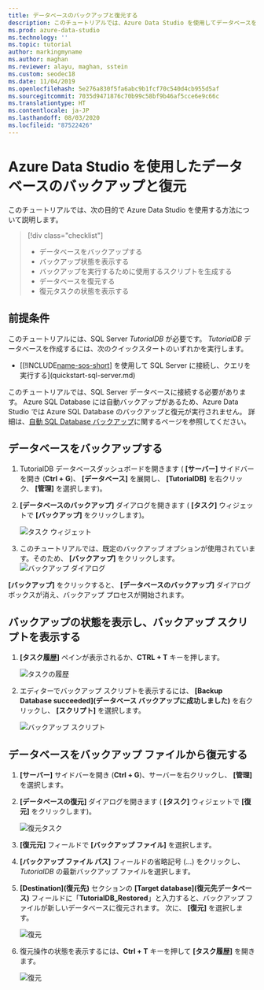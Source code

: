 ```yaml
---
title: データベースのバックアップと復元する
description: このチュートリアルでは、Azure Data Studio を使用してデータベースをバックアップおよび復元する方法について説明します。
ms.prod: azure-data-studio
ms.technology: ''
ms.topic: tutorial
author: markingmyname
ms.author: maghan
ms.reviewer: alayu, maghan, sstein
ms.custom: seodec18
ms.date: 11/04/2019
ms.openlocfilehash: 5e276a830f5fa6abc9b1fcf70c540d4cb955d5af
ms.sourcegitcommit: 7035d9471876c70b99c58bf9b46af5cce6e9c66c
ms.translationtype: HT
ms.contentlocale: ja-JP
ms.lasthandoff: 08/03/2020
ms.locfileid: "87522426"
---
```

# <a name="backup-and-restore-databases-using-azure-data-studio"></a>Azure Data Studio を使用したデータベースのバックアップと復元

このチュートリアルでは、次の目的で Azure Data Studio を使用する方法について説明します。
> [!div class="checklist"]
> * データベースをバックアップする 
> * バックアップ状態を表示する
> * バックアップを実行するために使用するスクリプトを生成する
> * データベースを復元する
> * 復元タスクの状態を表示する

## <a name="prerequisites"></a>前提条件

このチュートリアルには、SQL Server *TutorialDB* が必要です。 *TutorialDB* データベースを作成するには、次のクイックスタートのいずれかを実行します。

* [[!INCLUDE[name-sos-short](../includes/name-sos-short.md)] を使用して SQL Server に接続し、クエリを実行する](quickstart-sql-server.md)

このチュートリアルでは、SQL Server データベースに接続する必要があります。 Azure SQL Database には自動バックアップがあるため、Azure Data Studio では Azure SQL Database のバックアップと復元が実行されません。 詳細は、[自動 SQL Database バックアップ](https://docs.microsoft.com/azure/sql-database/sql-database-automated-backups)に関するページを参照してください。

## <a name="back-up-a-database"></a>データベースをバックアップする

1. TutorialDB データベースダッシュボードを開きます ( **[サーバー]** サイドバーを開き (**Ctrl + G**)、 **[データベース]** を展開し、 **[TutorialDB]** を右クリック、 **[管理]** を選択します)。

2. **[データベースのバックアップ]** ダイアログを開きます ( **[タスク]** ウィジェットで **[バックアップ]** をクリックします)。

   ![タスク ウィジェット](./media/tutorial-backup-restore-sql-server/tasks.png)

3. このチュートリアルでは、既定のバックアップ オプションが使用されています。そのため、 **[バックアップ]** をクリックします。
   ![バックアップ ダイアログ](./media/tutorial-backup-restore-sql-server/backup-dialog.png)

**[バックアップ]** をクリックすると、 **[データベースのバックアップ]** ダイアログボックスが消え、バックアップ プロセスが開始されます。

## <a name="view-the-backup-status-and-view-the-backup-script"></a>バックアップの状態を表示し、バックアップ スクリプトを表示する

1. **[タスク履歴]** ペインが表示されるか、**CTRL + T** キーを押します。

   ![タスクの履歴](./media/tutorial-backup-restore-sql-server/task-history.png)

2. エディターでバックアップ スクリプトを表示するには、 **[Backup Database succeeded]\(データベース バックアップに成功しました\)** を右クリックし、 **[スクリプト]** を選択します。

   ![バックアップ スクリプト](./media/tutorial-backup-restore-sql-server/task-script.png)

## <a name="restore-a-database-from-a-backup-file"></a>データベースをバックアップ ファイルから復元する

1. **[サーバー]** サイドバーを開き (**Ctrl + G**)、サーバーを右クリックし、 **[管理]** を選択します。

2. **[データベースの復元]** ダイアログを開きます ( **[タスク]** ウィジェットで **[復元]** をクリックします)。

   ![復元タスク](media/tutorial-backup-restore-sql-server/tasks-restore.png)

3. **[復元元]** フィールドで **[バックアップ ファイル]** を選択します。

4. **[バックアップ ファイル パス]** フィールドの省略記号 (...) をクリックし、*TutorialDB* の最新バックアップ ファイルを選択します。

5. **[Destination]\(復元先\)** セクションの **[Target database]\(復元先データベース\)** フィールドに「**TutorialDB_Restored**」と入力すると、バックアップ ファイルが新しいデータベースに復元されます。 次に、 **[復元]** を選択します。

   ![復元](./media/tutorial-backup-restore-sql-server/restore.png)

6. 復元操作の状態を表示するには、**Ctrl + T** キーを押して **[タスク履歴]** を開きます。

   ![復元](./media/tutorial-backup-restore-sql-server/task-history-restore.png)